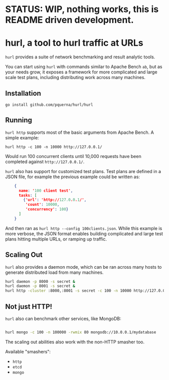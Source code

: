# STATUS: WIP, nothing works, this is README driven development.

# hurl, a tool to hurl traffic at URLs

`hurl` provides a suite of network benchmarking and result analytic tools.

You can start using `hurl` with commands similar to Apache Bench `ab`, but as your needs grow, it exposes a framework for more complicated and large scale test plans, including distributing work across many machines.

## Installation

    go install github.com/pquerna/hurl/hurl

## Running

`hurl http` supports most of the basic arguments from Apache Bench.  A simple example:

    hurl http -c 100 -n 10000 http://127.0.0.1/

Would run 100 concurrent clients until 10,000 requests have been completed against `http://127.0.0.1/`.

`hurl` also has support for customized test plans.  Test plans are defined in a JSON file, for example
the previous example could be written as:

```json
    {
      name: '100 client test',
      tasks: [
        {'url': 'http://127.0.0.1/',
         'count': 10000,
         'concurrency': 100}
      ]
    }
```

And then ran as `hurl http --config 100clients.json`.   While this example is more verbose, the JSON format
enables building complicated and large test plans hitting multiple URLs, or ramping up traffic.

## Scaling Out

`hurl` also provides a daemon mode, which can be ran across many hosts to generate distributed load from many machines.

```sh
hurl daemon -p 8000 -s secret &
hurl daemon -p 8001 -s secret &
hurl http -cluster :8000,:8001 -s secret -c 100 -n 10000 http://127.0.0.1/
```


## Not just HTTP!

`hurl` also can benchmark other services, like MongoDB:

```sh

hurl mongo -c 100 -n 100000 -rwmix 80 mongodb://10.0.0.1/mydatabase
```

The scaling out abilities also work with the non-HTTP smasher too.

Available "smashers":

* `http`
* `etcd`
* `mongo`

